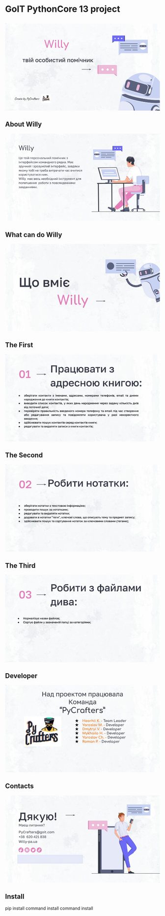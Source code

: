 # GoIT PythonCore 13 project 
##
![Willy_personal_assistance](img/slide_1.jpg)
## About Willy
![Willy_about](img/slide_2.jpg)
## What can do Willy
![Willy_what_can_do](img/slide_3.jpg)
## The First
![Willy_01](img/slide_4.jpg)
## The Second
![Willy_02](img/slide_5.jpg)
## The Third
![Willy_03](img/slide_6.jpg)
## Developer
![Willy_04](img/slide_7.jpg)
## Contacts
![PyCrafters_contacts](img/slide_8.jpg)
## Install
pip install
command install
command install


